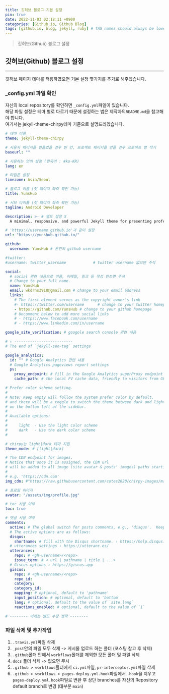 ```yaml
---
title: 깃허브 블로그 기본 설정
pin: true
date: 2022-11-03 02:18:11 +0900
categories: [Github.io, Github Blog]
tags: [github.io, blog, jekyll, ruby] # TAG names should always be lowercase
---
```

>깃허브(Github) 블로그 설정

## 깃허브(Github) 블로그 설정
---
깃허브 페이지 테마를 적용하였으면 기본 설정 몇가지를 추가로 해주겠습니다.  

### **_config.yml 파일 확인**  
자신의 local repository를 확인하면 ```_config.yml```파일이 있습니다.  
해당 파일 설정은 테마 별로 다르기 때문에 설정하는 법은 제작자의```README.md```을 참고해야 합니다.  
여기서는 jekyll-theme-chirpy테마 기준으로 설명드리겠습니다.
```yml
# 테마 이름 
theme: jekyll-theme-chirpy

# 사용자 페이지를 만들었을 경우 빈 칸, 프로젝트 페이지를 만들 경우 프로젝트 명 적기
baseurl: ""

# 사용하는 언어 설정 (한국어 : #ko-KR)
lang: en 

# 타임존 설정
timezone: Asia/Seoul

# 블로그 이름 (첫 페이지 좌측 확인 가능)
title: YunsHub 

# 서브 타이틀 (첫 페이지 좌측 확인 가능)
tagline: Android Developer 

description: >- # 별도 설정 X
  A minimal, responsive, and powerful Jekyll theme for presenting professional writing.

# 'https://username.github.io'과 같이 설정
url: "https://yunshub.github.io/"

github:
  username: YunsHub # 본인의 github username

#twitter:
#username: twitter_username            # twitter username 없으면 주석

social:
  # social 관련 내용으로 이름, 이메일, 링크 등 작성 안쓰면 주석
  # Change to your full name.
  name: YunsHub
  email: wkdrns3918@gmail.com # change to your email address
  links:
    # The first element serves as the copyright owner's link
    #- https://twitter.com/username      # change to your twitter homepage
    - https://github.com/YunsHub # change to your github homepage
    # Uncomment below to add more social links
    # - https://www.facebook.com/username
    # - https://www.linkedin.com/in/username

google_site_verification: # googole search console 관련 내용

# ↑ --------------------------
# The end of `jekyll-seo-tag` settings

google_analytics:
  id: "" # Google Analytics 관련 내용
  # Google Analytics pageviews report settings
  pv:
    proxy_endpoint: # fill in the Google Analytics superProxy endpoint of Google App Engine
    cache_path: # the local PV cache data, friendly to visitors from GFW region

# Prefer color scheme setting.
#
# Note: Keep empty will follow the system prefer color by default,
# and there will be a toggle to switch the theme between dark and light
# on the bottom left of the sidebar.
#
# Available options:
#
#     light  - Use the light color scheme
#     dark   - Use the dark color scheme
#

# chirpy는 light|dark 테마 지원
theme_mode: # [light|dark]

# The CDN endpoint for images.
# Notice that once it is assigned, the CDN url
# will be added to all image (site avatar & posts' images) paths starting with '/'
#
# e.g. 'https://cdn.com'
img_cdn: #"https://raw.githubusercontent.com/cotes2020/chirpy-images/main"

# 프로필 이미지
avatar: "/assets/img/profile.jpg"

# toc 사용 여부
toc: true

# 댓글 사용 여부
comments:
  active: # The global switch for posts comments, e.g., 'disqus'.  Keep it empty means disable
  # The active options are as follows:
  disqus:
    shortname: # fill with the Disqus shortname. › https://help.disqus.com/en/articles/1717111-what-s-a-shortname
  # utterances settings › https://utteranc.es/
  utterances:
    repo: # <gh-username>/<repo>
    issue_term: # < url | pathname | title | ...>
  # Giscus options › https://giscus.app
  giscus:
    repo: # <gh-username>/<repo>
    repo_id:
    category:
    category_id:
    mapping: # optional, default to 'pathname'
    input_position: # optional, default to 'bottom'
    lang: # optional, default to the value of `site.lang`
    reactions_enabled: # optional, default to the value of `1`

# -------- 아래는 별도 수정 생략 --------

```

### **파일 삭제 및 추가작업**
1. ```.travis.yml```파일 삭제
2. ```_post```안의 파일 모두 삭제 -> 게시물 업로드 하는 폴더 (포스팅 참고 후 삭제)
3. ```.github```폴더 안에서 ```workflows```폴더를 제외한 모든 폴더 및 파일 삭제
4. ```docs``` 폴더 삭제 -> 없으면 무시
5. ```.github > workflows```폴더에서 ```ci.yml```파일, ```pr-interceptor.yml```파일 삭제
6. ```.github > workflows > pages-deploy.yml.hook```파일에서 ```.hook```을 지우고 ```pages-deploy.yml.hook```파일로 변환 후 상단 branches를 자신의 Repository default branch로 변경 (대부분 ```main```)